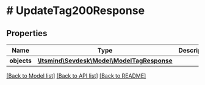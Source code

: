 # # UpdateTag200Response

## Properties

Name | Type | Description | Notes
------------ | ------------- | ------------- | -------------
**objects** | [**\Itsmind\Sevdesk\Model\ModelTagResponse**](ModelTagResponse.md) |  | [optional]

[[Back to Model list]](../../README.md#models) [[Back to API list]](../../README.md#endpoints) [[Back to README]](../../README.md)
